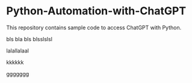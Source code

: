 # Python-Automation-with-ChatGPT
This repository contains sample code to access ChatGPT with Python. 

bls bla
bls blsslslsl


lalallalaal


kkkkkk


ggggggg



